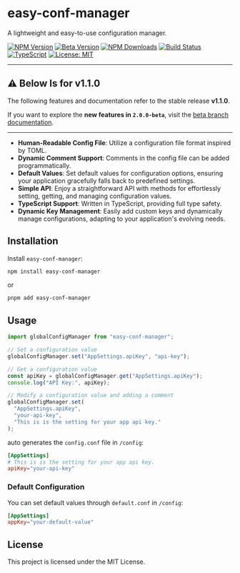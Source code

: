 # easy-conf-manager

A lightweight and easy-to-use configuration manager.

[![NPM Version](https://img.shields.io/npm/v/easy-conf-manager.svg?style=flat)](https://www.npmjs.com/package/easy-conf-manager)
[![Beta Version](https://img.shields.io/npm/v/easy-conf-manager/beta.svg?label=beta&color=orange)](https://www.npmjs.com/package/easy-conf-manager/v/beta)
[![NPM Downloads](https://img.shields.io/npm/dt/easy-conf-manager.svg?style=flat)](https://www.npmjs.com/package/easy-conf-manager)
[![Build Status](https://github.com/unterdrueckt/easy-conf-manager/actions/workflows/release.yml/badge.svg)](https://github.com/unterdrueckt/easy-conf-manager/actions)
[![TypeScript](https://img.shields.io/badge/TypeScript-%E2%9C%94-blue)](https://www.typescriptlang.org/)
[![License: MIT](https://img.shields.io/badge/License-MIT-blue.svg)](https://opensource.org/licenses/MIT)

---

## ⚠️ Below Is for v1.1.0
The following features and documentation refer to the stable release **v1.1.0**.

If you want to explore the **new features in `2.0.0-beta`**, visit the [beta branch documentation](https://github.com/unterdrueckt/easy-conf-manager/tree/beta).

---

- **Human-Readable Config File**: Utilize a configuration file format inspired by TOML.
- **Dynamic Comment Support**: Comments in the config file can be added programmatically.
- **Default Values**: Set default values for configuration options, ensuring your application gracefully falls back to predefined settings.
- **Simple API**: Enjoy a straightforward API with methods for effortlessly setting, getting, and managing configuration values.
- **TypeScript Support**: Written in TypeScript, providing full type safety.
- **Dynamic Key Management**: Easily add custom keys and dynamically manage configurations, adapting to your application's evolving needs.

## Installation

Install `easy-conf-manager`:

```bash
npm install easy-conf-manager
```

or

```bash
pnpm add easy-conf-manager
```

## Usage

```typescript
import globalConfigManager from "easy-conf-manager";

// Set a configuration value
globalConfigManager.set("AppSettings.apiKey", "api-key");

// Get a configuration value
const apiKey = globalConfigManager.get("AppSettings.apiKey");
console.log("API Key:", apiKey);

// Modify a configuration value and adding a comment
globalConfigManager.set(
  "AppSettings.apiKey",
  "your-api-key",
  "This is is the setting for your app api key."
);
```

auto generates the `config.conf` file in `/config`:

```toml
[AppSettings]
# This is is the setting for your app api key.
apiKey="your-api-key"
```

### Default Configuration

You can set default values through `default.conf` in `/config`:

```toml
[AppSettings]
appKey="your-default-value"
```

## License

This project is licensed under the MIT License.
